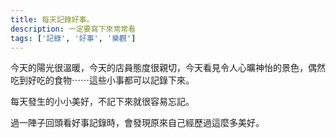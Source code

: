 ```yaml
---
title: 每天記錄好事。
description: 一定要寫下來常常看
tags: ['記錄', '好事', '樂觀']
---
```

今天的陽光很溫暖，今天的店員態度很親切，今天看見令人心曠神怡的景色，偶然吃到好吃的食物⋯⋯這些小事都可以記錄下來。

每天發生的小小美好，不記下來就很容易忘記。

過一陣子回頭看好事記錄時，會發現原來自己經歷過這麼多美好。
